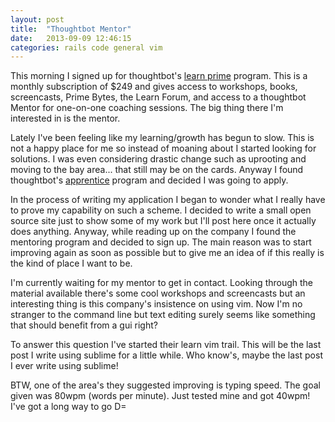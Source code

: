 ```yaml
---
layout: post
title:  "Thoughtbot Mentor"
date:   2013-09-09 12:46:15
categories: rails code general vim
---
```


This morning I signed up for thoughtbot's [learn prime][learnprime] program.
This is a monthly subscription of $249 and gives access to workshops, books,
screencasts, Prime Bytes, the Learn Forum, and access to a thoughtbot Mentor for
one-on-one coaching sessions. The big thing there I'm interested in is the
mentor.

Lately I've been feeling like my learning/growth has begun to slow. This is not
a happy place for me so instead of moaning about I started looking for
solutions. I was even considering drastic change such as uprooting and moving to
the bay area... that still may be on the cards. Anyway I found thoughtbot's
[apprentice][thoughtbotapprentice] program and decided I was going to apply.

In the process of writing my application I began to wonder what I really have to
prove my capability on such a scheme. I decided to write a small open source
site just to show some of my work but I'll post here once it actually does
anything. Anyway, while reading up on the company I found the mentoring program
and decided to sign up. The main reason was to start improving again as soon as
possible but to give me an idea of if this really is the kind of place I want to
be.

I'm currently waiting for my mentor to get in contact. Looking through the
material available there's some cool workshops and screencasts but an
interesting thing is this company's insistence on using vim. Now I'm no stranger
to the command line but text editing surely seems like something that should
benefit from a gui right?

To answer this question I've started their learn vim trail. This will be the
last post I write using sublime for a little while. Who know's, maybe the last
post I ever write using sublime!

BTW, one of the area's they suggested improving is typing speed. The goal given
was 80wpm (words per minute). Just tested mine and got 40wpm! I've got a long
way to go D=

[learnprime]: https://learn.thoughtbot.com/
[thoughtbotapprentice]: http://www.apprentice.io
